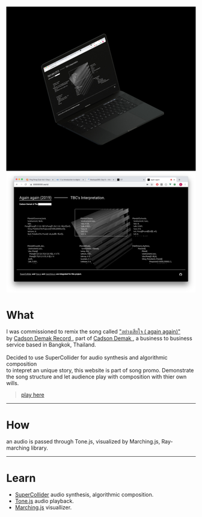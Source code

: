 ![home](../../assets/images/again-again/00.jpg)
![home](../../assets/images/again-again/01.png)



# What

I was commissioned to remix the song called [ "อย่างเสียใจ ( again again)" ](https://www.youtube.com/watch?v=s6216p1ANpU) <br>
by [ Cadson Demak Record ](https://www.facebook.com/cadsondemakrecords/),
part of [ Cadson Demak ](https://cadsondemak.com/home/), a business to business service based in Bangkok, Thailand. 
<br>
<br>
Decided to use SuperCollider for audio synthesis and algorithmic composition <br>
to intepret an unique story, this website is part of song promo. 
Demonstrate the song structure and let audience play with composition with thier own wills.

> <a href="https://www.llllllllllllllllllll.world/" target="_blank">play here</a>

------

# How

an audio is passed through Tone.js, visualized by Marching.js, Ray-marching library.

------
# Learn

- [SuperCollider](https://supercollider.github.io/) audio synthesis, algorithmic composition.
- [Tone.js](https://tonejs.github.io/) audio playback.
- [Marching.js](https://github.com/charlieroberts/marching) visuallizer.
